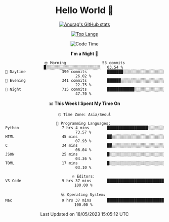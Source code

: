 <div align="center">

# Hello World 👋

[![Anurag's GitHub stats](https://github-readme-stats.vercel.app/api?username=taeho0888&show_icons=true&theme=dracula)](https://github.com/anuraghazra/github-readme-stats)

[![Top Langs](https://github-readme-stats.vercel.app/api/top-langs/?username=taeho0888&theme=dracula)](https://github.com/anuraghazra/github-readme-stats)
<!--
**taeho0888/taeho0888** is a ✨ _special_ ✨ repository because its `README.md` (this file) appears on your GitHub profile.

<!--START_SECTION:waka-->
![Code Time](http://img.shields.io/badge/Code%20Time-61%20hrs%2037%20mins-blue)

**I'm a Night 🦉** 

```text
🌞 Morning                53 commits          █░░░░░░░░░░░░░░░░░░░░░░░░   03.54 % 
🌆 Daytime                390 commits         ███████░░░░░░░░░░░░░░░░░░   26.02 % 
🌃 Evening                341 commits         ██████░░░░░░░░░░░░░░░░░░░   22.75 % 
🌙 Night                  715 commits         ████████████░░░░░░░░░░░░░   47.70 % 
```


📊 **This Week I Spent My Time On** 

```text
🕑︎ Time Zone: Asia/Seoul

💬 Programming Languages: 
Python                   7 hrs 4 mins        ██████████████████░░░░░░░   73.57 % 
HTML                     45 mins             ██░░░░░░░░░░░░░░░░░░░░░░░   07.93 % 
C                        34 mins             ██░░░░░░░░░░░░░░░░░░░░░░░   06.04 % 
JSON                     25 mins             █░░░░░░░░░░░░░░░░░░░░░░░░   04.36 % 
TOML                     17 mins             █░░░░░░░░░░░░░░░░░░░░░░░░   03.10 % 

🔥 Editors: 
VS Code                  9 hrs 37 mins       █████████████████████████   100.00 % 

💻 Operating System: 
Mac                      9 hrs 37 mins       █████████████████████████   100.00 % 
```


 Last Updated on 18/05/2023 15:05:12 UTC
<!--END_SECTION:waka-->
</div>
